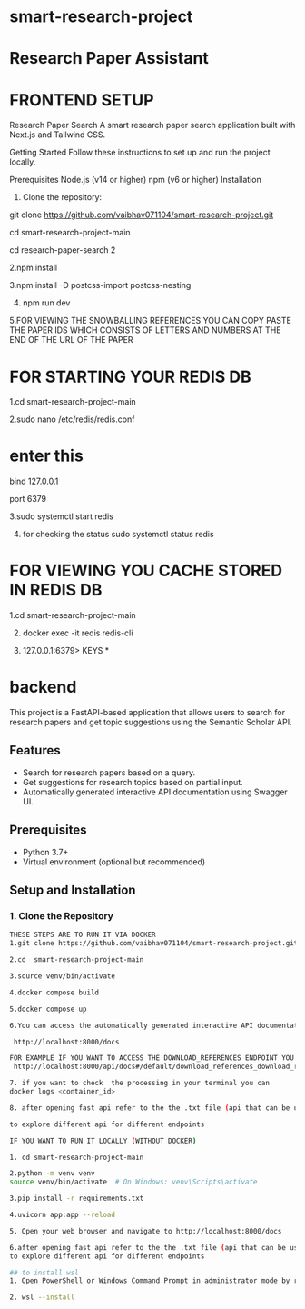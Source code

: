 
# smart-research-project

# Research Paper Assistant

#  FRONTEND SETUP
Research Paper Search
A smart research paper search application built with Next.js and Tailwind CSS.

Getting Started
Follow these instructions to set up and run the project locally.

Prerequisites
Node.js (v14 or higher)
npm (v6 or higher)
Installation


1. Clone the repository:

git clone https://github.com/vaibhav071104/smart-research-project.git


cd smart-research-project-main




cd research-paper-search 2



2.npm install



3.npm install -D postcss-import postcss-nesting



4. npm run dev

   

5.FOR VIEWING THE SNOWBALLING REFERENCES YOU CAN COPY PASTE THE PAPER IDS WHICH CONSISTS OF LETTERS AND NUMBERS AT THE END OF THE URL OF THE PAPER

# FOR STARTING YOUR REDIS DB

1.cd  smart-research-project-main

2.sudo nano /etc/redis/redis.conf
# enter this 

bind 127.0.0.1



port 6379

3.sudo systemctl start redis

4. for checking the status 
 sudo systemctl status redis




# FOR VIEWING YOU CACHE STORED IN REDIS DB

1.cd  smart-research-project-main




2. docker exec -it redis redis-cli


3. 127.0.0.1:6379> KEYS *

# backend 

This project is a FastAPI-based application that allows users to search for research papers and get topic suggestions using the Semantic Scholar API.

## Features
- Search for research papers based on a query.
- Get suggestions for research topics based on partial input.
- Automatically generated interactive API documentation using Swagger UI.

## Prerequisites
- Python 3.7+
- Virtual environment (optional but recommended)

## Setup and Installation

### 1. Clone the Repository
```bash
THESE STEPS ARE TO RUN IT VIA DOCKER
1.git clone https://github.com/vaibhav071104/smart-research-project.git

2.cd  smart-research-project-main

3.source venv/bin/activate

4.docker compose build

5.docker compose up

6.You can access the automatically generated interactive API documentation at

 http://localhost:8000/docs

FOR EXAMPLE IF YOU WANT TO ACCESS THE DOWNLOAD_REFERENCES ENDPOINT YOU GO TO 
 http://localhost:8000/api/docs#/default/download_references_download_references_post

7. if you want to check  the processing in your terminal you can
docker logs <container_id>

8. after opening fast api refer to the the .txt file (api that can be used)

to explore different api for different endpoints

IF YOU WANT TO RUN IT LOCALLY (WITHOUT DOCKER)

1. cd smart-research-project-main

2.python -m venv venv
source venv/bin/activate  # On Windows: venv\Scripts\activate

3.pip install -r requirements.txt

4.uvicorn app:app --reload

5. Open your web browser and navigate to http://localhost:8000/docs

6.after opening fast api refer to the the .txt file (api that can be used)
to explore different api for different endpoints

## to install wsl 
1. Open PowerShell or Windows Command Prompt in administrator mode by right-clicking and selecting "Run as administrator"

2. wsl --install



